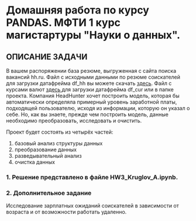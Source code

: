 # Домашняя работа по курсу PANDAS. МФТИ 1 курс магистартуры "Науки о данных".
## ОПИСАНИЕ ЗАДАЧИ
В вашем распоряжении база резюме, выгруженная с сайта поиска вакансий hh.ru.
Файл с исходными данными по резюме соискателей для загрузки датафрейма df_hh  вы можете скачать <a href='https://drive.google.com/file/d/1Fj5MvFQ11xE6A2LLBtvruJN9Qm-JLR2-/view?usp=sharing'>здесь</a>. Файл с курсами валют <a href='https://drive.google.com/file/d/1-2B9eGZptf6VDyNurvVUzZ73TXGUHv2S/view?usp=sharing'> здесь </a> для загрузки датафрейма df_cur или в папке проекта.
Компания HeadHunter хочет построить модель, которая бы автоматически определяла примерный уровень заработной платы, подходящей пользователю, 
исходя из информации, которую он указал о себе. Но, как вы знаете, прежде чем построить модель, данные необходимо преобразовать, исследовать и очистить. 

Проект будет состоять из четырёх частей:
1. базовый анализ структуры данных
2. преобразование данных
3. разведывательный анализ
4. очистка данных
### 1. Решение представлено в файле HW3_Kruglov_A.ipynb.
### 2. Дополнительное задание 
Исследование зарплатных ожиданий соискателей в зависимости от возраста и от возможности работать удаленно.
